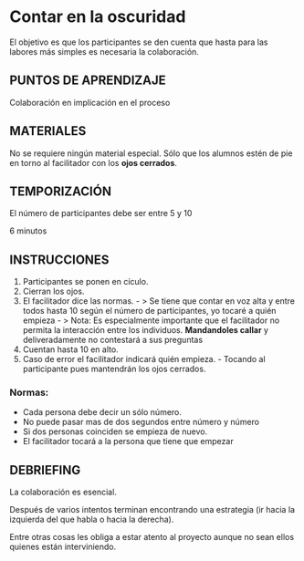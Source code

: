 <link rel="stylesheet" type="text/css" href= "../estilo.css" media="screen" />

# Contar en la oscuridad

El objetivo es que los participantes se den cuenta que hasta para las labores más simples es necesaria la colaboración.

## PUNTOS DE APRENDIZAJE

Colaboración en implicación en el proceso

## MATERIALES

No se requiere ningún material especial. Sólo que los alumnos estén de pie en torno al facilitador con los **ojos cerrados**.

## TEMPORIZACIÓN

El número de participantes debe ser entre 5 y 10

6 minutos


## INSTRUCCIONES

1.   Participantes se ponen en cículo.
2.   Cierran los ojos.
3.   El facilitador dice las normas.
    -   > Se tiene que contar en voz alta  y entre todos hasta 10 según el número de participantes, yo tocaré a quién empieza
    -   > Nota: Es especialmente importante que el facilitador no permita la interacción entre los individuos. **Mandandoles callar** y deliveradamente no contestará a sus preguntas
4.   Cuentan hasta 10 en alto.
5.   Caso de error el facilitador indicará quién empieza.
    -    Tocando al participante pues mantendrán los ojos cerrados.

### Normas:

*   Cada persona debe decir un sólo número.
*   No puede pasar mas de dos segundos entre número y número
*   Si dos personas coinciden se empieza de nuevo.
*   El facilitador tocará a la persona que tiene que empezar

## DEBRIEFING

La colaboración es esencial. 

Después de varios intentos terminan encontrando una estrategia (ir hacia la izquierda del que habla o hacia la derecha).

Entre otras cosas les obliga a estar atento al proyecto aunque no sean ellos quienes están interviniendo.
